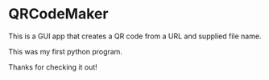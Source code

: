 # QRCodeMaker
This is a GUI app that creates a QR code from a URL and supplied file name.

This was my first python program.

Thanks for checking it out!
